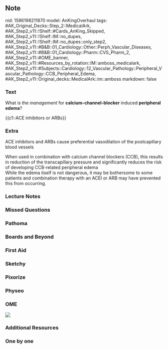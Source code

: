 ## Note
nid: 1586198211870
model: AnKingOverhaul
tags: #AK_Original_Decks::Step_2::MedicalArk, #AK_Step2_v11::!Shelf::#Cards_AnKing_Skipped, #AK_Step2_v11::!Shelf::IM::no_dupes, #AK_Step2_v11::!Shelf::IM::no_dupes::only_step2, #AK_Step2_v11::#B&B::01_Cardiology::Other::Perph_Vascular_Diseases, #AK_Step2_v11::#B&B::01_Cardiology::Pharm::CVS_Pharm_2, #AK_Step2_v11::#OME_banner, #AK_Step2_v11::#Resources_by_rotation::IM::amboss_medicalark, #AK_Step2_v11::#Subjects::Cardiology::12_Vascular_Pathology::Peripheral_Vascular_Pathology::CCB_Peripheral_Edema, #AK_Step2_v11::Original_decks::MedicalArk::im::amboss
markdown: false

### Text
What is the <i>management</i> for <b>calcium-channel-blocker</b>
induced <b>peripheral edema</b>?
<div>
  {{c1::ACE inhibitors or ARBs}}
</div>

### Extra
ACE inhibitors and ARBs cause preferential vasodilation of the
postcapillary blood vessels
<div>
  When used in combination with calcium channel blockers (CCB),
  this results in reduction of the transcapillary pressure and
  significantly reduces the risk of developing CCB-related
  peripheral edema
  <div>
    While the edema itself is not dangerous, it may be bothersome
    to some patients and combination therapy with an ACEI or ARB
    may have prevented this from occurring.
  </div>
</div>

### Lecture Notes


### Missed Questions


### Pathoma


### Boards and Beyond


### First Aid


### Sketchy


### Pixorize


### Physeo


### OME
<div class="ome-widget">
  <a href="https://onlinemeded.org?ref=anki"><img src=
  "_OME_AnkiFlashcards_General_7.png"></a>
</div>

### Additional Resources


### One by one

